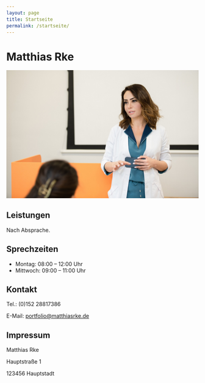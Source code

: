 ```yaml
---
layout: page
title: Startseite
permalink: /startseite/
---
```


# Matthias Rke

![person](images/person.jpg)

## Leistungen

Nach Absprache.

## Sprechzeiten

- Montag: 08:00 – 12:00 Uhr
- Mittwoch: 09:00 – 11:00 Uhr

## Kontakt

Tel.: (0)152 28817386

E-Mail: portfolio@matthiasrke.de

## Impressum

Matthias Rke

Hauptstraße 1

123456 Hauptstadt
